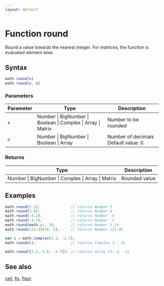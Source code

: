 ```yaml
---
layout: default
---
```


<h1 id="function-round">Function round</h1>

Round a value towards the nearest integer.
For matrices, the function is evaluated element wise.


<h2 id="syntax">Syntax</h2>

```js
math.round(x)
math.round(x, n)
```

<h3 id="parameters">Parameters</h3>

Parameter | Type | Description
--------- | ---- | -----------
`x` | Number &#124; BigNumber &#124; Boolean &#124; Complex &#124; Array &#124; Matrix | Number to be rounded
`n` | Number &#124; BigNumber &#124; Boolean &#124; Array | Number of decimals Default value: 0.

<h3 id="returns">Returns</h3>

Type | Description
---- | -----------
Number &#124; BigNumber &#124; Complex &#124; Array &#124; Matrix | Rounded value


<h2 id="examples">Examples</h2>

```js
math.round(3.2);              // returns Number 3
math.round(3.8);              // returns Number 4
math.round(-4.2);             // returns Number -4
math.round(-4.7);             // returns Number -5
math.round(math.pi, 3);       // returns Number 3.14
math.round(123.45678, 2);     // returns Number 123.46

var c = math.complex(3.2, -2.7);
math.round(c);                // returns Complex 3 - 3i

math.round([3.2, 3.8, -4.7]); // returns Array [3, 4, -5]
```


<h2 id="see-also">See also</h2>

[ceil](ceil.html),
[fix](fix.html),
[floor](floor.html)


<!-- Note: This file is automatically generated from source code comments. Changes made in this file will be overridden. -->
